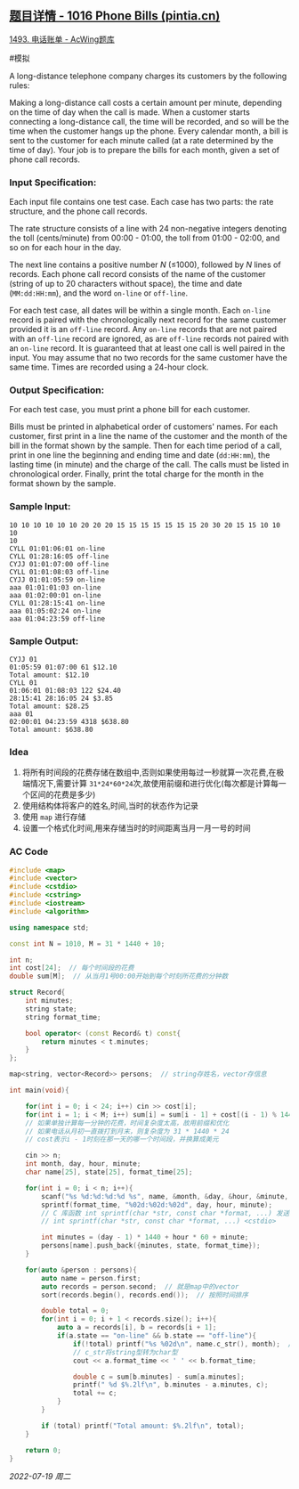 ## [题目详情 - 1016 Phone Bills (pintia.cn)](https://pintia.cn/problem-sets/994805342720868352/problems/994805493648703488)

[1493. 电话账单 - AcWing题库](https://www.acwing.com/problem/content/1495/)

#模拟 

A long-distance telephone company charges its customers by the following rules:

Making a long-distance call costs a certain amount per minute, depending on the time of day when the call is made. When a customer starts connecting a long-distance call, the time will be recorded, and so will be the time when the customer hangs up the phone. Every calendar month, a bill is sent to the customer for each minute called (at a rate determined by the time of day). Your job is to prepare the bills for each month, given a set of phone call records.

### Input Specification:

Each input file contains one test case. Each case has two parts: the rate structure, and the phone call records.

The rate structure consists of a line with 24 non-negative integers denoting the toll (cents/minute) from 00:00 - 01:00, the toll from 01:00 - 02:00, and so on for each hour in the day.

The next line contains a positive number *N* (≤1000), followed by *N* lines of records. Each phone call record consists of the name of the customer (string of up to 20 characters without space), the time and date (`MM:dd:HH:mm`), and the word `on-line` or `off-line`.

For each test case, all dates will be within a single month. Each `on-line` record is paired with the chronologically next record for the same customer provided it is an `off-line` record. Any `on-line` records that are not paired with an `off-line` record are ignored, as are `off-line` records not paired with an `on-line` record. It is guaranteed that at least one call is well paired in the input. You may assume that no two records for the same customer have the same time. Times are recorded using a 24-hour clock.

### Output Specification:

For each test case, you must print a phone bill for each customer.

Bills must be printed in alphabetical order of customers' names. For each customer, first print in a line the name of the customer and the month of the bill in the format shown by the sample. Then for each time period of a call, print in one line the beginning and ending time and date (`dd:HH:mm`), the lasting time (in minute) and the charge of the call. The calls must be listed in chronological order. Finally, print the total charge for the month in the format shown by the sample.

### Sample Input:

```in
10 10 10 10 10 10 20 20 20 15 15 15 15 15 15 15 20 30 20 15 15 10 10 10
10
CYLL 01:01:06:01 on-line
CYLL 01:28:16:05 off-line
CYJJ 01:01:07:00 off-line
CYLL 01:01:08:03 off-line
CYJJ 01:01:05:59 on-line
aaa 01:01:01:03 on-line
aaa 01:02:00:01 on-line
CYLL 01:28:15:41 on-line
aaa 01:05:02:24 on-line
aaa 01:04:23:59 off-line
```

### Sample Output:

```out
CYJJ 01
01:05:59 01:07:00 61 $12.10
Total amount: $12.10
CYLL 01
01:06:01 01:08:03 122 $24.40
28:15:41 28:16:05 24 $3.85
Total amount: $28.25
aaa 01
02:00:01 04:23:59 4318 $638.80
Total amount: $638.80
```

### Idea

1. 将所有时间段的花费存储在数组中,否则如果使用每过一秒就算一次花费,在极端情况下,需要计算 `31*24*60*24`次,故使用前缀和进行优化(每次都是计算每一个区间的花费是多少)
2. 使用结构体将客户的姓名,时间,当时的状态作为记录
3.  使用 `map` 进行存储
4. 设置一个格式化时间,用来存储当时的时间距离当月一月一号的时间

### AC Code

```cpp
#include <map>
#include <vector>
#include <cstdio>
#include <cstring>
#include <iostream>
#include <algorithm>

using namespace std;

const int N = 1010, M = 31 * 1440 + 10;

int n;
int cost[24];  // 每个时间段的花费
double sum[M];  // 从当月1号00:00开始到每个时刻所花费的分钟数

struct Record{
    int minutes;
    string state;
    string format_time;

    bool operator< (const Record& t) const{
        return minutes < t.minutes;
    }
};

map<string, vector<Record>> persons;  // string存姓名，vector存信息

int main(void){

    for(int i = 0; i < 24; i++) cin >> cost[i];
    for(int i = 1; i < M; i++) sum[i] = sum[i - 1] + cost[(i - 1) % 1440 / 60] / 100.0;
    // 如果单独计算每一分钟的花费，时间复杂度太高，故用前缀和优化
    // 如果电话从月初一直拨打到月末，则复杂度为 31 * 1440 * 24
    // cost表示i - 1时刻在那一天的哪一个时间段，并换算成美元

    cin >> n;
    int month, day, hour, minute;
    char name[25], state[25], format_time[25];

    for(int i = 0; i < n; i++){
        scanf("%s %d:%d:%d:%d %s", name, &month, &day, &hour, &minute, state);
        sprintf(format_time, "%02d:%02d:%02d", day, hour, minute);
        // C 库函数 int sprintf(char *str, const char *format, ...) 发送格式化输出到 str 所指向的字符串
        // int sprintf(char *str, const char *format, ...) <cstdio>

        int minutes = (day - 1) * 1440 + hour * 60 + minute;
        persons[name].push_back({minutes, state, format_time});
    }

    for(auto &person : persons){
        auto name = person.first;
        auto records = person.second;  // 就是map中的vector
        sort(records.begin(), records.end());  // 按照时间排序

        double total = 0;
        for(int i = 0; i + 1 < records.size(); i++){
            auto a = records[i], b = records[i + 1];
            if(a.state == "on-line" && b.state == "off-line"){
                if(!total) printf("%s %02d\n", name.c_str(), month);  // 判断是否是第一次输入
                // c_str将string型转为char型
                cout << a.format_time << ' ' << b.format_time;

                double c = sum[b.minutes] - sum[a.minutes];
                printf(" %d $%.2lf\n", b.minutes - a.minutes, c);
                total += c;
            }
        }

        if (total) printf("Total amount: $%.2lf\n", total);
    }

    return 0;
}
```


*2022-07-19 周二*